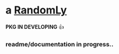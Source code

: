 # a [RandomLy](https://www.npmjs.com/package/arandomly)

**PKG IN DEVELOPING** 👍

### readme/documentation in progress..